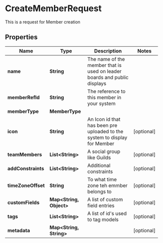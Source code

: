 

# CreateMemberRequest

This is a request for Member creation

## Properties

Name | Type | Description | Notes
------------ | ------------- | ------------- | -------------
**name** | **String** | The name of the member that is used on leader boards and public displays | 
**memberRefId** | **String** | The reference to this member in your system | 
**memberType** | **MemberType** |  | 
**icon** | **String** | An Icon id that has been pre uploaded to the system to display for Member |  [optional]
**teamMembers** | **List&lt;String&gt;** | A social group like Guilds |  [optional]
**addConstraints** | **List&lt;String&gt;** | Additional constraints |  [optional]
**timeZoneOffset** | **String** | To what time zone teh emmber belongs to |  [optional]
**customFields** | **Map&lt;String, Object&gt;** | A list of custom field entries |  [optional]
**tags** | **List&lt;String&gt;** | A list of id&#39;s used to tag models |  [optional]
**metadata** | **Map&lt;String, String&gt;** |  |  [optional]



